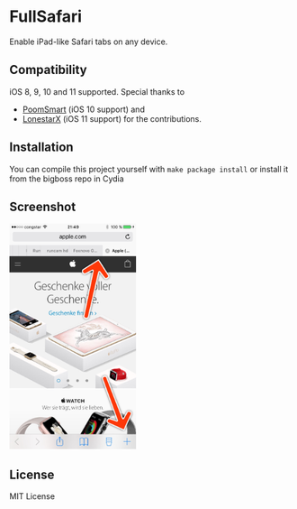 # FullSafari
Enable iPad-like Safari tabs on any device.

## Compatibility
iOS 8, 9, 10 and 11 supported.
Special thanks to
* [PoomSmart](https://github.com/PoomSmart/FullSafari) (iOS 10 support) and
* [LonestarX](https://github.com/LonestarX91) (iOS 11 support)
for the contributions.

## Installation
You can compile this project yourself with `make package install` or install it from the bigboss repo in Cydia

## Screenshot

<img src="https://raw.githubusercontent.com/Bensge/FullSafari/master/Screenshot_0_0_1.jpg" height="400">

## License

MIT License
